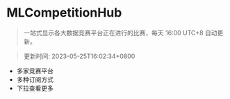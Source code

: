 # MLCompetitionHub

> 一站式显示各大数据竞赛平台正在进行的比赛，每天 16:00 UTC+8 自动更新。
  
> 更新时间: 2023-05-25T16:02:34+0800 

* 多家竞赛平台
* 多种订阅方式
* 下拉查看更多